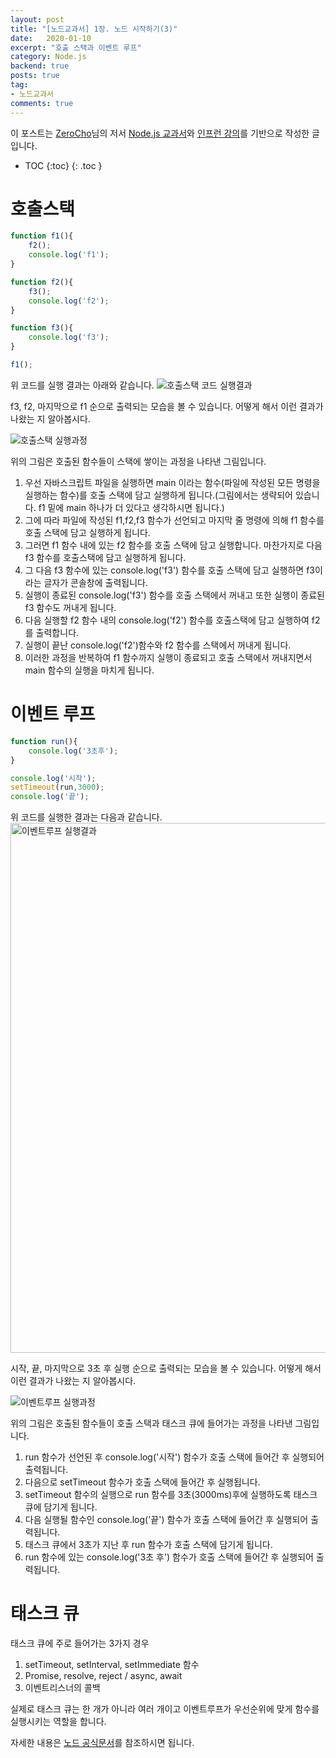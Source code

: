 ```yaml
---
layout: post
title: "[노드교과서] 1장. 노드 시작하기(3)"
date:   2020-01-10
excerpt: "호출 스택과 이벤트 루프"
category: Node.js
backend: true
posts: true
tag:
- 노드교과서
comments: true
---
```

<div class="center">
    이 포스트는 <a href="https://www.zerocho.com" target="_blank">ZeroCho</a>님의 저서 <a href="https://www.zerocho.com/books" target="_blank">Node.js 교과서</a>와 <a href="https://www.inflearn.com/course/node-js-교과서" target="_blank">인프런 강의</a>를 기반으로 작성한 글입니다.
</div>

* TOC
{:toc}
{: .toc }

# 호출스택 
``` javascript
function f1(){
    f2();
    console.log('f1');
}

function f2(){
    f3();
    console.log('f2');
}

function f3(){
    console.log('f3');
}

f1();
```
위 코드를 실행 결과는 아래와 같습니다.
![호출스택 코드 실행결과](https://user-images.githubusercontent.com/51772104/72681556-1a957100-3b08-11ea-8d45-0f1e3ceb4d70.png)

f3, f2, 마지막으로 f1 순으로 출력되는 모습을 볼 수 있습니다. 어떻게 해서 이런 결과가 나왔는 지 알아봅시다.

![호출스택 실행과정](https://user-images.githubusercontent.com/51772104/72679401-25450b80-3af2-11ea-85f5-11e955295ba8.png)  

위의 그림은 호출된 함수들이 스택에 쌓이는 과정을 나타낸 그림입니다.  
1. 우선 자바스크립트 파일을 실행하면 main 이라는 함수(파일에 작성된 모든 명령을 실행하는 함수)를 호출 스택에 담고 실행하게 됩니다.(그림에서는 생략되어 있습니다. f1 밑에 main 하나가 더 있다고 생각하시면 됩니다.)  
2. 그에 따라 파일에 작성된 f1,f2,f3 함수가 선언되고 마지막 줄 명령에 의해 f1 함수를 호출 스택에 담고 실행하게 됩니다.  
3. 그러면 f1 함수 내에 있는 f2 함수를 호출 스택에 담고 실행합니다. 마찬가지로 다음 f3 함수를 호출스택에 담고 실행하게 됩니다.  
4. 그 다음 f3 함수에 있는 console.log('f3') 함수를 호출 스택에 담고 실행하면 f3이라는 글자가 콘솔창에 출력됩니다.  
5. 실행이 종료된 console.log('f3') 함수를 호출 스택에서 꺼내고 또한 실행이 종료된 f3 함수도 꺼내게 됩니다.  
6. 다음 실행할 f2 함수 내의 console.log('f2') 함수를 호출스택에 담고 실행하여 f2를 출력합니다.  
7. 실행이 끝난 console.log('f2')함수와 f2 함수를 스택에서 꺼내게 됩니다.  
8. 이러한 과정을 반복하여 f1 함수까지 실행이 종료되고 호출 스택에서 꺼내지면서 main 함수의 실행을 마치게 됩니다.  

# 이벤트 루프
``` javascript
function run(){
    console.log('3초후');
}

console.log('시작');
setTimeout(run,3000);
console.log('끝');
```
위 코드를 실행한 결과는 다음과 같습니다.
<img width="848" alt="이벤트루프 실행결과" src="https://user-images.githubusercontent.com/51772104/74639791-df8f6780-51b1-11ea-8a02-5448ec78b299.png">

시작, 끝, 마지막으로 3초 후 실행 순으로 출력되는 모습을 볼 수 있습니다. 어떻게 해서 이런 결과가 나왔는 지 알아봅시다.

![이벤트루프 실행과정](https://user-images.githubusercontent.com/51772104/74639785-dc947700-51b1-11ea-9536-9819c1e0c963.png)

위의 그림은 호출된 함수들이 호출 스택과 태스크 큐에 들어가는 과정을 나타낸 그림입니다. 
1. run 함수가 선언된 후 console.log('시작') 함수가 호출 스택에 들어간 후 실행되어 출력됩니다.
2. 다음으로 setTimeout 함수가 호출 스택에 들어간 후 실행됩니다.
3. setTimeout 함수의 실행으로 run 함수를 3초(3000ms)후에 실행하도록 태스크 큐에 담기게 됩니다.
4. 다음 실행될 함수인 console.log('끝') 함수가 호출 스택에 들어간 후 실행되어 출력됩니다.
5. 태스크 큐에서 3초가 지난 후 run 함수가 호출 스택에 담기게 됩니다.
6. run 함수에 있는 console.log('3초 후') 함수가 호출 스택에 들어간 후 실행되어 출력됩니다.

# 태스크 큐
태스크 큐에 주로 들어가는 3가지 경우
1. setTimeout, setInterval, setImmediate 함수
2. Promise, resolve, reject / async, await
3. 이벤트리스너의 콜백

실제로 태스크 큐는 한 개가 아니라 여러 개이고 이벤트루프가 우선순위에 맞게 함수를 실행시키는 역할을 합니다.

자세한 내용은 [노드 공식문서](https://nodejs.org/ko/docs/guides/event-loop-timers-and-nexttick/)를 참조하시면 됩니다.